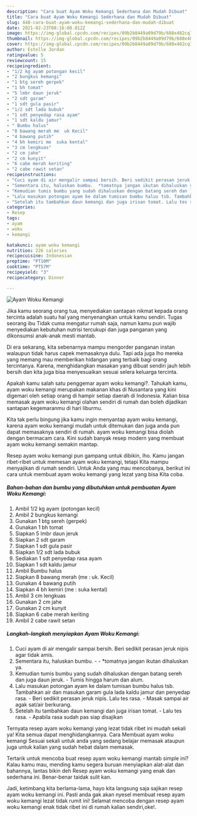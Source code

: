 ```yaml
---
description: "Cara buat Ayam Woku Kemangi Sederhana dan Mudah Dibuat"
title: "Cara buat Ayam Woku Kemangi Sederhana dan Mudah Dibuat"
slug: 448-cara-buat-ayam-woku-kemangi-sederhana-dan-mudah-dibuat
date: 2021-02-23T08:16:08.812Z
image: https://img-global.cpcdn.com/recipes/09b2b8449a09d79b/680x482cq70/ayam-woku-kemangi-foto-resep-utama.jpg
thumbnail: https://img-global.cpcdn.com/recipes/09b2b8449a09d79b/680x482cq70/ayam-woku-kemangi-foto-resep-utama.jpg
cover: https://img-global.cpcdn.com/recipes/09b2b8449a09d79b/680x482cq70/ayam-woku-kemangi-foto-resep-utama.jpg
author: Estelle Jordan
ratingvalue: 5
reviewcount: 15
recipeingredient:
- "1/2 kg ayam potongan kecil"
- "2 bungkus kemangi"
- "1 btg sereh gerpek"
- "1 bh tomat"
- "5 lmbr daun jeruk"
- "2 sdt garam"
- "1 sdt gula pasir"
- "1/2 sdt lada bubuk"
- "1 sdt penyedap rasa ayam"
- "1 sdt kaldu jamur"
- " Bumbu halus"
- "8 bawang merah me  uk Kecil"
- "4 bawang putih"
- "4 bh kemiri me  suka kental"
- "3 cm lengkuas"
- "2 cm jahe"
- "2 cm kunyit"
- "6 cabe merah keriting"
- "2 cabe rawit setan"
recipeinstructions:
- "Cuci ayam di air mengalir sampai bersih. Beri sedikit perasan jeruk nipis agar tidak amis."
- "Sementara itu, haluskan bumbu.  *tomatnya jangan ikutan dihaluskan ya."
- "Kemudian tumis bumbu yang sudah dihaluskan dengan batang sereh dan juga daun jeruk. Tumis hingga harum dan alum."
- "Lalu masukan potongan ayam ke dalam tumisan bumbu halus tsb. Tambahkan air dan masukan garam gula lada kaldu jamur dan penyedap rasa. Beri sedikit perasan jeruk nipis. Lalu tes rasa. Masak sampai air agak sat/air berkurang."
- "Setelah itu tambahkan daun kemangi dan juga irisan tomat. Lalu tes rasa. Apabila rasa sudah pas siap disajikan"
categories:
- Resep
tags:
- ayam
- woku
- kemangi

katakunci: ayam woku kemangi 
nutrition: 226 calories
recipecuisine: Indonesian
preptime: "PT10M"
cooktime: "PT57M"
recipeyield: "3"
recipecategory: Dinner

---
```



![Ayam Woku Kemangi](https://img-global.cpcdn.com/recipes/09b2b8449a09d79b/680x482cq70/ayam-woku-kemangi-foto-resep-utama.jpg)

Jika kamu seorang orang tua, menyediakan santapan nikmat kepada orang tercinta adalah suatu hal yang menyenangkan untuk kamu sendiri. Tugas seorang ibu Tidak cuma mengatur rumah saja, namun kamu pun wajib menyediakan kebutuhan nutrisi tercukupi dan juga panganan yang dikonsumsi anak-anak mesti mantab.

Di era  sekarang, kita sebenarnya mampu mengorder panganan instan walaupun tidak harus capek memasaknya dulu. Tapi ada juga lho mereka yang memang mau memberikan hidangan yang terbaik bagi orang tercintanya. Karena, menghidangkan masakan yang dibuat sendiri jauh lebih bersih dan kita juga bisa menyesuaikan sesuai selera keluarga tercinta. 



Apakah kamu salah satu penggemar ayam woku kemangi?. Tahukah kamu, ayam woku kemangi merupakan makanan khas di Nusantara yang kini digemari oleh setiap orang di hampir setiap daerah di Indonesia. Kalian bisa memasak ayam woku kemangi olahan sendiri di rumah dan boleh dijadikan santapan kegemaranmu di hari liburmu.

Kita tak perlu bingung jika kamu ingin menyantap ayam woku kemangi, karena ayam woku kemangi mudah untuk ditemukan dan juga anda pun dapat memasaknya sendiri di rumah. ayam woku kemangi bisa diolah dengan bermacam cara. Kini sudah banyak resep modern yang membuat ayam woku kemangi semakin mantap.

Resep ayam woku kemangi pun gampang untuk dibikin, lho. Kamu jangan ribet-ribet untuk memesan ayam woku kemangi, tetapi Kita mampu menyajikan di rumah sendiri. Untuk Anda yang mau mencobanya, berikut ini cara untuk membuat ayam woku kemangi yang lezat yang bisa Kita coba.

<!--inarticleads1-->

##### Bahan-bahan dan bumbu yang dibutuhkan untuk pembuatan Ayam Woku Kemangi:

1. Ambil 1/2 kg ayam (potongan kecil)
1. Ambil 2 bungkus kemangi
1. Gunakan 1 btg sereh (gerpek)
1. Gunakan 1 bh tomat
1. Siapkan 5 lmbr daun jeruk
1. Siapkan 2 sdt garam
1. Siapkan 1 sdt gula pasir
1. Siapkan 1/2 sdt lada bubuk
1. Sediakan 1 sdt penyedap rasa ayam
1. Siapkan 1 sdt kaldu jamur
1. Ambil  Bumbu halus
1. Siapkan 8 bawang merah (me : uk. Kecil)
1. Gunakan 4 bawang putih
1. Siapkan 4 bh kemiri (me : suka kental)
1. Ambil 3 cm lengkuas
1. Gunakan 2 cm jahe
1. Gunakan 2 cm kunyit
1. Siapkan 6 cabe merah keriting
1. Ambil 2 cabe rawit setan




<!--inarticleads2-->

##### Langkah-langkah menyiapkan Ayam Woku Kemangi:

1. Cuci ayam di air mengalir sampai bersih. Beri sedikit perasan jeruk nipis agar tidak amis.
1. Sementara itu, haluskan bumbu. -  - *tomatnya jangan ikutan dihaluskan ya.
1. Kemudian tumis bumbu yang sudah dihaluskan dengan batang sereh dan juga daun jeruk. - Tumis hingga harum dan alum.
1. Lalu masukan potongan ayam ke dalam tumisan bumbu halus tsb. Tambahkan air dan masukan garam gula lada kaldu jamur dan penyedap rasa. - Beri sedikit perasan jeruk nipis. Lalu tes rasa. - Masak sampai air agak sat/air berkurang.
1. Setelah itu tambahkan daun kemangi dan juga irisan tomat. - Lalu tes rasa. - Apabila rasa sudah pas siap disajikan




Ternyata resep ayam woku kemangi yang lezat tidak ribet ini mudah sekali ya! Kita semua dapat menghidangkannya. Cara Membuat ayam woku kemangi Sesuai sekali untuk anda yang sedang belajar memasak ataupun juga untuk kalian yang sudah hebat dalam memasak.

Tertarik untuk mencoba buat resep ayam woku kemangi mantab simple ini? Kalau kamu mau, mending kamu segera buruan menyiapkan alat-alat dan bahannya, lantas bikin deh Resep ayam woku kemangi yang enak dan sederhana ini. Benar-benar taidak sulit kan. 

Jadi, ketimbang kita berlama-lama, hayo kita langsung saja sajikan resep ayam woku kemangi ini. Pasti anda gak akan nyesel membuat resep ayam woku kemangi lezat tidak rumit ini! Selamat mencoba dengan resep ayam woku kemangi enak tidak ribet ini di rumah kalian sendiri,oke!.

